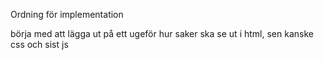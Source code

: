 Ordning för implementation

börja med att lägga ut på ett ugeför hur saker ska se ut i html, sen kanske css och sist js